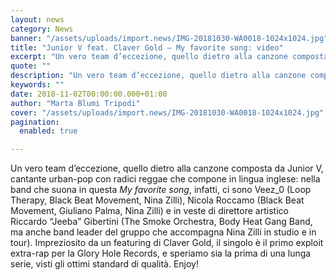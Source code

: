 ```yaml
---
layout: news
category: News
banner: "/assets/uploads/import.news/IMG-20181030-WA0018-1024x1024.jpg"
title: "Junior V feat. Claver Gold – My favorite song: video"
excerpt: "Un vero team d’eccezione, quello dietro alla canzone composta da Junior V, cantante urban-pop con radici reggae che compone in lingua inglese: nella band che suona in questa My favorite song, infatti, ci sono Veez_0 (Loop Therapy, Black Beat Movement, Nina Zilli), Nicola Roccamo (Black Beat Movement, Giuliano Palma, Nina Zilli) e in veste di [&hellip"
quote: ""
description: "Un vero team d’eccezione, quello dietro alla canzone composta da Junior V, cantante urban-pop con radici reggae che compone in lingua inglese: nella band che suona in questa My favorite song, infatti, ci sono Veez_0 (Loop Therapy, Black Beat Movement, Nina Zilli), Nicola Roccamo (Black Beat Movement, Giuliano Palma, Nina Zilli) e in veste di [&hellip"
keywords: ""
date: 2018-11-02T00:00:00.000+01:00
author: "Marta Blumi Tripodi"
cover: "/assets/uploads/import.news/IMG-20181030-WA0018-1024x1024.jpg"
pagination:
  enabled: true

---
```


Un vero team d’eccezione, quello dietro alla canzone composta da Junior V, cantante urban-pop con radici reggae che compone in lingua inglese: nella band che suona in questa _My favorite song_, infatti, ci sono Veez\_0 (Loop Therapy, Black Beat Movement, Nina Zilli), Nicola Roccamo (Black Beat Movement, Giuliano Palma, Nina Zilli) e in veste di direttore artistico Riccardo “Jeeba” Gibertini (The Smoke Orchestra, Body Heat Gang Band, ma anche band leader del gruppo che accompagna Nina Zilli in studio e in tour). Impreziosito da un featuring di Claver Gold, il singolo è il primo exploit extra-rap per la Glory Hole Records, e speriamo sia la prima di una lunga serie, visti gli ottimi standard di qualità. Enjoy!